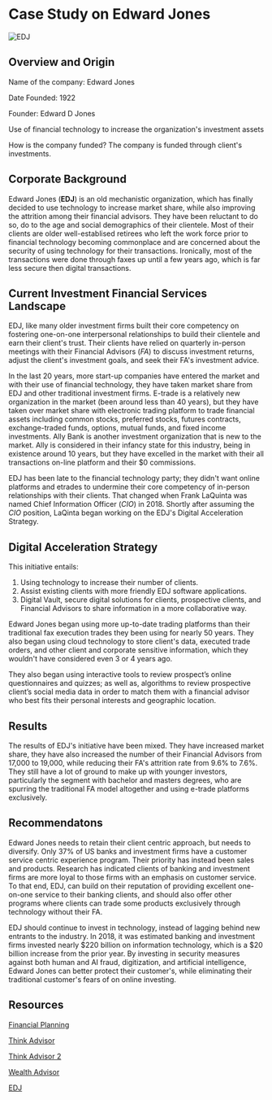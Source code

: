 # **Case Study on Edward Jones**

![EDJ](./Downloads/EDJ.png)

## Overview and Origin
Name of the company:  Edward Jones

Date Founded: 1922

Founder: Edward D Jones

Use of financial technology to increase the organization's investment assets 

How is the company funded? The company is funded through client's investments.

## Corporate Background 
Edward Jones (**EDJ**) is an old mechanistic organization, which has finally decided to use technology to increase market share, while also improving the  attrition among their financial advisors. They have  been reluctant to do so, do to the age and social demographics of their clientele. Most of their clients are older well-establised retirees who left the work force prior to financial technology becoming commonplace and are concerned about the security of using technology for their transactions. Ironically, most of the transactions were done through faxes up until a few years ago, which is far less secure then digital transactions.

## Current Investment Financial Services Landscape
EDJ, like many older investment firms  built their core competency on fostering one-on-one interpersonal relationships to build their clientele and earn their client's trust. Their clients have relied on quarterly in-person meetings with their Financial Advisors (*FA*) to discuss investment returns, adjust the client's investment goals, and seek their FA's investment advice.

In the last 20 years, more start-up companies have entered the market and with their use of financial technology, they have taken market share from EDJ and other traditional investment firms. E-trade is a relatively new organization in the market (been around less than 40 years), but they have taken over market share with electronic trading platform to trade financial assets including common stocks, preferred stocks, futures contracts, exchange-traded funds, options, mutual funds, and fixed income investments. Ally Bank is another investment organization that is new to the market. Ally is considered in their infancy state for this industry, being in existence around 10 years, but they have excelled in the market with their all transactions on-line platform and their $0 commissions.

EDJ has been late to the financial technology party; they didn't want online platforms and etrades to undermine their core competency of in-person relationships with their clients. That changed when Frank LaQuinta was named Chief Information Officer (*CIO*) in 2018. Shortly after assuming the *CIO* position, LaQinta began working on the EDJ's Digital Acceleration Strategy.

## Digital Acceleration Strategy ##
This initiative entails:
1. Using technology to increase their number of clients.
2. Assist existing clients with more friendly EDJ software applications.
3. Digital Vault, secure digital solutions for clients, prospective clients, and Financial Advisors to share information in a more collaborative way.

 Edward Jones began using more up-to-date trading platforms than their traditional fax execution trades they been using for nearly 50 years. They also began using cloud technology to store client's data, executed trade orders, and other client and corporate sensitive information, which they wouldn't have considered even 3 or 4 years ago.

They also began using interactive tools to review prospect’s online questionnaires and quizzes; as well as, algorithms to review prospective client’s social media data in order to match them with a financial advisor who best fits their personal interests and geographic location.


## Results ##
The results of EDJ's initiative have been mixed. They have increased market share, they have also increased the number of their Financial Advisors from 17,000 to 19,000, while reducing their FA's attrition rate from 9.6% to 7.6%. They still have a lot of ground to make up with younger investors, particularly the segment with bachelor and masters degrees, who are spurring the traditional FA model altogether and using e-trade platforms exclusively.


## Recommendatons ##
Edward Jones needs to retain their client centric approach, but needs to diversify. Only 37% of US banks and investment firms have a customer service centric experience program. Their priority has instead been sales and products. Research has indicated clients of banking and investment firms are more loyal to those firms with an emphasis on customer service. To that end, EDJ, can build on their reputation of providing excellent one-on-one service to their banking clients, and should also offer other programs where clients can trade some products exclusively through technology without their FA.

EDJ should continue to invest in technology, instead of lagging behind new entrants to the industry. In 2018, it was estimated banking and investment firms invested nearly $220 billion on information technology, which is a $20 billion increase from the prior year. By investing in security measures against both human and AI fraud, digitization, and artificial intelligence, Edward Jones can better protect their customer's, while eliminating their traditional customer's fears of on online investing.



## Resources ##
[Financial Planning](https://www.financial-planning.com/news/edward-jones-technology-strategy-for-growth)

[Think Advisor](https://www.thinkadvisor.com/2020/07/01/edward-jones-top-exec-how-the-firm-is-managing-pandemic-boosting-diversity/)

[Think Advisor 2](https://www.thinkadvisor.com/2018/04/29/inside-edward-jones-take-on-technology/)

[Wealth Advisor](https://www.thewealthadvisor.com/article/edward-jones-warns-increased-financial-advisor-attrition-coronavirus-cuts-profitability)

[EDJ](https://www.edwardjones.com/index.html)


